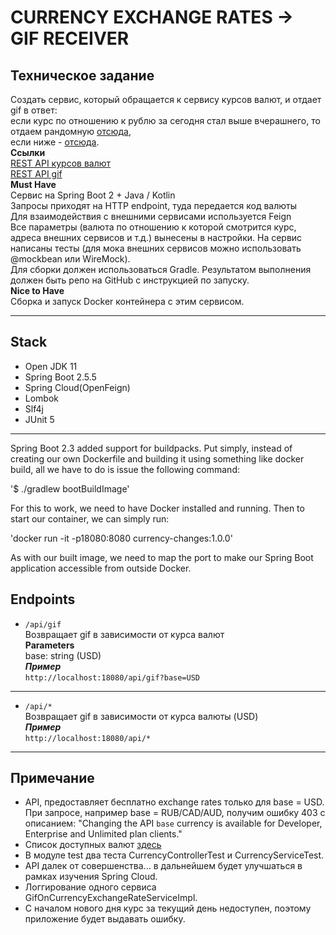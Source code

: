 # CURRENCY EXCHANGE RATES -> GIF RECEIVER
## Техническое задание
Создать сервис, который обращается к сервису курсов валют, и отдает gif в ответ:       
если курс по отношению к рублю за сегодня стал выше вчерашнего,
то отдаем рандомную [отсюда](https://giphy.com/search/rich),   
если ниже - [отсюда](https://giphy.com/search/broke).   
**Ссылки**  
[REST API курсов валют](https://docs.openexchangerates.org/)   
[REST API gif](https://developers.giphy.com/docs/api#quick-start-guide)   
**Must Have**   
Сервис на Spring Boot 2 + Java / Kotlin   
Запросы приходят на HTTP endpoint, туда передается код валюты   
Для взаимодействия с внешними сервисами используется Feign   
Все параметры (валюта по отношению к которой смотрится курс, адреса внешних сервисов и т.д.)
вынесены в настройки.
На сервис написаны тесты (для мока внешних сервисов можно использовать @mockbean или WireMock).   
Для сборки должен использоваться Gradle.
Результатом выполнения должен быть репо на GitHub с инструкцией по запуску.   
**Nice to Have**   
Сборка и запуск Docker контейнера с этим сервисом.
***
## Stack
- Open JDK 11    
- Spring Boot 2.5.5
- Spring Cloud(OpenFeign)  
- Lombok
- Slf4j
- JUnit 5
***
Spring Boot 2.3 added support for buildpacks.
Put simply, instead of creating our own Dockerfile
and building it using something like docker build,
all we have to do is issue the following command:

'$ ./gradlew bootBuildImage'

For this to work, we need to have Docker installed and running.
Then to start our container, we can simply run:

'docker run -it -p18080:8080 currency-changes:1.0.0'

As with our built image, we need to map the port to make our Spring Boot application
accessible from outside Docker.

## Endpoints
- `/api/gif`  
Возвращает gif в зависимости от курса валют   
**Parameters**   
base: string (USD)   
**_Пример_**   
`http://localhost:18080/api/gif?base=USD`
------
- `/api/*`  
Возвращает gif в зависимости от курса валюты (USD)    
**_Пример_**   
`http://localhost:18080/api/*`
***
 ## Примечание
 - API, предоставляет бесплатно exchange rates только для base = USD.
   При запросе, например base = RUB/CAD/AUD, получим ошибку 403 с описанием:
"Changing the API `base` currency is available for Developer, Enterprise and Unlimited plan clients."
 - Список доступных валют [здесь](https://openexchangerates.org/api/currencies.json)
 - В модуле test два теста CurrencyControllerTest и CurrencyServiceTest.
 - API далек от совершенства... в дальнейшем будет улучшаться в рамках изучения Spring Cloud.
 - Логгирование одного сервиса GifOnCurrencyExchangeRateServiceImpl.
 - С началом нового дня курс за текущий день недоступен, поэтому приложение будет выдавать ошибку.